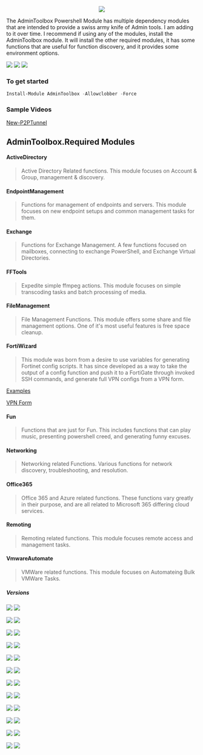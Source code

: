 <p align="Center">
<a href="https://www.powershellgallery.com/profiles/TaylorLee"><img src="https://github.com/TheTaylorLee/AdminToolbox/blob/readmetest/images/H3.png"></a>
</p>

The AdminToolbox Powershell Module has multiple dependency modules that are intended to provide a swiss army knife of Admin tools. I am adding to it over time. I recommend if using any of the modules, install the AdminToolbox module. It will install the other required modules, it has some functions that are useful for function discovery, and it provides some environment options.

<p align="Left">
<a href="https://github.com/TheTaylorLee/AdminToolbox/actions/workflows/PS_Gallery_Pipeline.yml"><img src="https://github.com/TheTaylorLee/AdminToolbox/actions/workflows/PS_Gallery_Pipeline.yml/badge.svg?branch=master"></a>
<a href="https://github.com/TheTaylorLee/AdminToolbox/issues?q=is%3Aopen+is%3Aissue"><img src ="https://img.shields.io/github/issues-raw/thetaylorlee/admintoolbox"></a>
<a href="https://github.com/TheTaylorLee/AdminToolbox/issues?q=is%3Aissue+is%3Aclosed"><img src ="https://img.shields.io/github/issues-closed/thetaylorlee/admintoolbox"></a>
</p>

### To get started

```Powershell
Install-Module AdminToolbox -Allowclobber -Force
```

### Sample Videos

[New-P2PTunnel](https://www.youtube.com/watch?v=stIkaeUwJ4c)

## AdminToolbox.Required Modules

#### ActiveDirectory
> Active Directory Related functions. This module focuses on Account & Group, management & discovery.

#### EndpointManagement
> Functions for management of endpoints and servers. This module focuses on new endpoint setups and common management tasks for them.

#### Exchange
> Functions for Exchange Management. A few functions focused on mailboxes, connecting to exchange PowerShell, and Exchange Virtual Directories.

#### FFTools
> Expedite simple ffmpeg actions. This module focuses on simple transcoding tasks and batch processing of media.

#### FileManagement
> File Management Functions. This module offers some share and file management options. One of it's most useful features is free space cleanup.

#### FortiWizard
> This module was born from a desire to use variables for generating Fortinet config scripts. It has since developed as a way to take the output of a config function and push it to a FortiGate through invoked SSH commands, and generate full VPN configs from a VPN form.

[Examples](https://github.com/TheTaylorLee/AdminToolbox/tree/master/docs/AdminToolbox.FortiWizard/Examples)

[VPN Form](https://github.com/TheTaylorLee/AdminToolbox/raw/master/docs/AdminToolbox.FortiWizard/Examples/VPN%20Buildout%20Form.xlsx)

#### Fun
> Functions that are just for Fun. This includes functions that can play music, presenting powershell creed, and generating funny excuses.

#### Networking
> Networking related Functions. Various functions for network discovery, troubleshooting, and resolution.

#### Office365
> Office 365 and Azure related functions. These functions vary greatly in their purpose, and are all related to Microsoft 365 differing cloud services.

#### Remoting
> Remoting related functions. This module focuses remote access and management tasks.

#### VmwareAutomate
> VMWare related functions. This module focuses on Automateing Bulk VMWare Tasks.

##### Versions
<p align="Left">
<a href="https://www.powershellgallery.com/packages/AdminToolbox"><img src="https://img.shields.io/powershellgallery/v/Admintoolbox.svg?label=AdminToolbox&logo=powershell&ColorB=bluee&style=flat-square"></a>
<a href="https://www.powershellgallery.com/packages/AdminToolbox"><img src="https://img.shields.io/powershellgallery/dt/Admintoolbox.svg?style=flat-square"></a>

<a href="https://www.powershellgallery.com/packages/AdminToolbox.ActiveDirectory"><img src="https://img.shields.io/powershellgallery/v/Admintoolbox.ActiveDirectory.svg?label=ActiveDirectory&logo=powershell&ColorB=blue&style=flat-square"></a>
<a href="https://www.powershellgallery.com/packages/AdminToolbox.ActiveDirectory"><img src="https://img.shields.io/powershellgallery/dt/Admintoolbox.ActiveDirectory.svg?&style=flat-square"></a>

<a href="https://www.powershellgallery.com/packages/AdminToolbox.EndpointManagement"><img src="https://img.shields.io/powershellgallery/v/Admintoolbox.EndpointManagement.svg?label=EndpointManagement&logo=powershell&ColorB=blue&style=flat-square"></a>
<a href="https://www.powershellgallery.com/packages/AdminToolbox.EndpointManagement"><img src="https://img.shields.io/powershellgallery/dt/Admintoolbox.EndpointManagement.svg?&style=flat-square"></a>

<a href="https://www.powershellgallery.com/packages/AdminToolbox.Exchange"><img src="https://img.shields.io/powershellgallery/v/Admintoolbox.Exchange.svg?label=Exchange&logo=powershell&ColorB=blue&style=flat-square"></a>
<a href="https://www.powershellgallery.com/packages/AdminToolbox.Exchange"><img src="https://img.shields.io/powershellgallery/dt/Admintoolbox.Exchange.svg?&style=flat-square"></a>

<a href="https://www.powershellgallery.com/packages/AdminToolbox.FFTools"><img src="https://img.shields.io/powershellgallery/v/Admintoolbox.FFTools.svg?label=FFTools&logo=powershell&ColorB=blue&style=flat-square"></a>
<a href="https://www.powershellgallery.com/packages/AdminToolbox.FFTools"><img src="https://img.shields.io/powershellgallery/dt/Admintoolbox.FFTools.svg?&style=flat-square"></a>

<a href="https://www.powershellgallery.com/packages/AdminToolbox.FileManagement"><img src="https://img.shields.io/powershellgallery/v/Admintoolbox.FileManagement.svg?label=FileManagement&logo=powershell&ColorB=blue&style=flat-square"></a>
<a href="https://www.powershellgallery.com/packages/AdminToolbox.FileManagement"><img src="https://img.shields.io/powershellgallery/dt/Admintoolbox.FileManagement.svg?&style=flat-square"></a>

<a href="https://www.powershellgallery.com/packages/AdminToolbox.FortiWizard"><img src="https://img.shields.io/powershellgallery/v/Admintoolbox.FortiWizard.svg?label=FortiWizard&logo=powershell&ColorB=blue&style=flat-square"></a>
<a href="https://www.powershellgallery.com/packages/AdminToolbox.FortiWizard"><img src="https://img.shields.io/powershellgallery/dt/Admintoolbox.FortiWizard.svg?&style=flat-square"></a>

<a href="https://www.powershellgallery.com/packages/AdminToolbox.Fun"><img src="https://img.shields.io/powershellgallery/v/Admintoolbox.Fun.svg?label=Fun&logo=powershell&ColorB=blue&style=flat-square"></a>
<a href="https://www.powershellgallery.com/packages/AdminToolbox.Fun"><img src="https://img.shields.io/powershellgallery/dt/Admintoolbox.Fun.svg?&style=flat-square"></a>

<a href="https://www.powershellgallery.com/packages/AdminToolbox.Networking"><img src="https://img.shields.io/powershellgallery/v/Admintoolbox.Networking.svg?label=Networking&logo=powershell&ColorB=blue&style=flat-square"></a>
<a href="https://www.powershellgallery.com/packages/AdminToolbox.Networking"><img src="https://img.shields.io/powershellgallery/dt/Admintoolbox.Networking.svg?&style=flat-square"></a>

<a href="https://www.powershellgallery.com/packages/AdminToolbox.Office365"><img src="https://img.shields.io/powershellgallery/v/Admintoolbox.Office365.svg?label=Office365&logo=powershell&ColorB=blue&style=flat-square"></a>
<a href="https://www.powershellgallery.com/packages/AdminToolbox.Office365"><img src="https://img.shields.io/powershellgallery/dt/Admintoolbox.Office365.svg?&style=flat-square"></a>

<a href="https://www.powershellgallery.com/packages/AdminToolbox.Remoting"><img src="https://img.shields.io/powershellgallery/v/Admintoolbox.Remoting.svg?label=Remoting&logo=powershell&ColorB=blue&style=flat-square"></a>
<a href="https://www.powershellgallery.com/packages/AdminToolbox.Remoting"><img src="https://img.shields.io/powershellgallery/dt/Admintoolbox.Remoting.svg?&style=flat-square"></a>

<a href="https://www.powershellgallery.com/packages/AdminToolbox.VMWareAutomate"><img src="https://img.shields.io/powershellgallery/v/Admintoolbox.VmwareAutomate.svg?label=VMWareAutomate&logo=powershell&ColorB=blue&style=flat-square"></a>
<a href="https://www.powershellgallery.com/packages/AdminToolbox.VMWareAutomate"><img src="https://img.shields.io/powershellgallery/dt/Admintoolbox.VMWareAutomate.svg?&style=flat-square"></a>
</p>